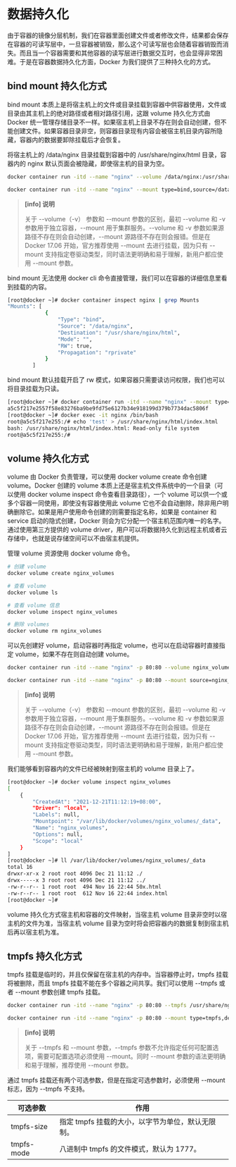 # 数据持久化

由于容器的镜像分层机制，我们在容器里面创建文件或者修改文件，结果都会保存在容器的可读写层中，一旦容器被销毁，那么这个可读写层也会随着容器销毁而消失。而且当一个容器需要和其他容器的读写层进行数据交互时，也会显得非常困难。于是在容器数据持久化方面，Docker 为我们提供了三种持久化的方式。

## bind mount 持久化方式

bind mount 本质上是将宿主机上的文件或目录挂载到容器中供容器使用，文件或目录由其主机上的绝对路径或者相对路径引用，这跟 volume 持久化方式由 Docker 统一管理存储目录不一样。如果宿主机上目录不存在则会自动创建，但不能创建文件。如果容器目录非空，则容器目录现有内容会被宿主机目录内容所隐藏，容器内的数据要卸除挂载后才会恢复。

将宿主机上的 /data/nginx 目录挂载到容器中的 /usr/share/nginx/html 目录，容器内的 nginx 默认页面会被隐藏，即使宿主机的目录为空。

```bash
docker container run -itd --name "nginx" --volume /data/nginx:/usr/share/nginx/html nginx:1.20

docker container run -itd --name "nginx" --mount type=bind,source=/data/nginx,target=/usr/share/nginx/html nginx:1.20
```

> **[info] 说明**
>
> 关于 --volume（-v） 参数和 --mount 参数的区别，最初 --volume 和 -v 参数用于独立容器，--mount 用于集群服务。--volume 和 -v 参数如果源路径不存在则会自动创建，--mount 源路径不存在则会报错。但是在 Docker 17.06 开始，官方推荐使用 --mount 去进行挂载，因为只有 --mount 支持指定卷驱动类型，同时语法更明确和易于理解，新用户都应使用 --mount 参数。

bind mount 无法使用 docker cli 命令直接管理，我们可以在容器的详细信息里看到挂载的内容。

```bash
[root@docker ~]# docker container inspect nginx | grep Mounts
"Mounts": [
            {
                "Type": "bind",
                "Source": "/data/nginx",
                "Destination": "/usr/share/nginx/html",
                "Mode": "",
                "RW": true,
                "Propagation": "rprivate"
            }
        ]
```

bind mount 默认挂载开启了 rw 模式，如果容器只需要读访问权限，我们也可以将目录挂载为只读。

```bash
[root@docker ~]# docker container run -itd --name "nginx" --mount type=bind,source=/data/nginx,target=/usr/share/nginx/html,readonly nginx:1.20
a5c5f217e2557f58e83276ba9be9fd75e6127b34e918199d379b7734dac5806f
[root@docker ~]# docker exec -it nginx /bin/bash
root@a5c5f217e255:/# echo 'test' > /usr/share/nginx/html/index.html
bash: /usr/share/nginx/html/index.html: Read-only file system
root@a5c5f217e255:/#
```

## volume 持久化方式

volume 由 Docker 负责管理，可以使用 docker volume create 命令创建 volume。Docker 创建的 volume 本质上还是宿主机文件系统中的一个目录（可以使用 docker volume inspect 命令查看目录路径），一个 volume 可以供一个或多个容器一同使用，即使没有容器使用此 volume 它也不会自动删除，除非用户明确删除它。如果是用户使用命令创建的则需要指定名称，如果是 container 和 service 启动的隐式创建，Docker 则会为它分配一个宿主机范围内唯一的名字。通过使用第三方提供的 volume driver，用户可以将数据持久化到远程主机或者云存储中，也就是说存储空间可以不由宿主机提供。

管理 volume 资源使用 docker volume 命令。

```bash
# 创建 volume
docker volume create nginx_volumes

# 查看 volume
docker volume ls

# 查看 volume 信息
docker volume inspect nginx_volumes

# 删除 volumes
docker volume rm nginx_volumes
```

可以先创建好 volume，启动容器时再指定 volume，也可以在启动容器时直接指定 volume，如果不存在则自动创建 volume。

```bash
docker container run -itd --name "nginx" -p 80:80 --volume nginx_volumes:/usr/share/nginx/html nginx:1.20

docker container run -itd --name "nginx" -p 80:80 --mount source=nginx_volumes,target=/usr/share/nginx/html nginx:1.20 
```

> **[info] 说明**
>
> 关于 --volume（-v） 参数和 --mount 参数的区别，最初 --volume 和 -v 参数用于独立容器，--mount 用于集群服务。--volume 和 -v 参数如果源路径不存在则会自动创建，--mount 源路径不存在则会报错。但是在 Docker 17.06 开始，官方推荐使用 --mount 去进行挂载，因为只有 --mount 支持指定卷驱动类型，同时语法更明确和易于理解，新用户都应使用 --mount 参数。

我们能够看到容器内的文件已经被映射到宿主机的 volume 目录上了。

```bash
[root@docker ~]# docker volume inspect nginx_volumes
[
    {
        "CreatedAt": "2021-12-21T11:12:19+08:00",
        "Driver": "local",
        "Labels": null,
        "Mountpoint": "/var/lib/docker/volumes/nginx_volumes/_data",
        "Name": "nginx_volumes",
        "Options": null,
        "Scope": "local"
    }
]
[root@docker ~]# ll /var/lib/docker/volumes/nginx_volumes/_data
total 16
drwxr-xr-x 2 root root 4096 Dec 21 11:12 ./
drwx-----x 3 root root 4096 Dec 21 11:12 ../
-rw-r--r-- 1 root root  494 Nov 16 22:44 50x.html
-rw-r--r-- 1 root root  612 Nov 16 22:44 index.html
[root@docker ~]#
```

volume 持久化方式宿主机和容器的文件映射，当宿主机 volume 目录非空时以宿主机的文件为准，当宿主机 volume 目录为空时将会把容器内的数据复制到宿主机后再以宿主机为准。

## tmpfs 持久化方式

tmpfs 挂载是临时的，并且仅保留在宿主机的内存中。当容器停止时，tmpfs 挂载将被删除，而且 tmpfs 挂载不能在多个容器之间共享。我们可以使用 --tmpfs 或者 --mount 参数创建 tmpfs 挂载。

```bash
docker container run -itd --name "nginx" -p 80:80 --tmpfs /usr/share/nginx/html nginx:1.20

docker container run -itd --name "nginx" -p 80:80 --mount type=tmpfs,destination=/usr/share/nginx/html nginx:1.20
```

> **[info] 说明**
>
> 关于 --tmpfs 和 --mount 参数，--tmpfs 参数不允许指定任何可配置选项，需要可配置选项必须使用 --mount。同时 --mount 参数的语法更明确和易于理解，推荐使用 --mount 参数。

通过 tmpfs 挂载还有两个可选参数，但是在指定可选参数时，必须使用 --mount 标志，因为 --tmpfs 不支持。

| 可选参数   | 作用                                              |
| ---------- | ------------------------------------------------- |
| tmpfs-size | 指定 tmpfs 挂载的大小，以字节为单位，默认无限制。 |
| tmpfs-mode | 八进制中 tmpfs 的文件模式，默认为 1777。          |





